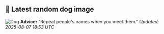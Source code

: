 ## 🐶 Latest random dog image
![Dog](https://images.dog.ceo/breeds/terrier-lakeland/n02095570_3323.jpg)
**Advice:** "Repeat people's names when you meet them."
*Updated: 2025-08-07 18:53 UTC*
